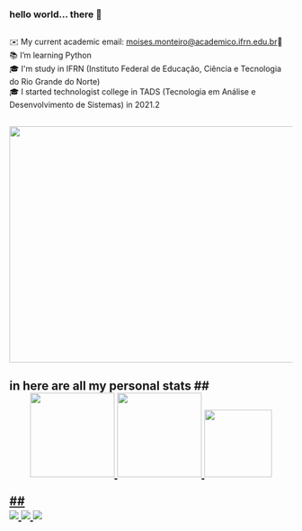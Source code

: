 ### hello world... there 👋
##
✉️ My current academic email: moises.monteiro@academico.ifrn.edu.br📩<br>
📚 I’m learning Python<br>
🎓 I'm study in IFRN (Instituto Federal de Educação, Ciência e Tecnologia do Rio Grande do Norte)<br>
🎓 I started technologist college in TADS (Tecnologia em Análise e Desenvolvimento de Sistemas) in 2021.2<br>
##
<img src="https://i.pinimg.com/originals/b1/6c/ab/b16cab79f718da02916e4ce17fb16961.gif" height="420" width="900"/><br>
##
<h2>in here are all my personal stats</>
##
<div align="center">
  <a href="https://github.com/MoisesMonter">
   <img height="150em" src="https://github-readme-streak-stats.herokuapp.com?user=MoisesMonter&theme=midnight-purple&date_format=M%20j%5B%2C%20Y%5D&border=DDDDDD&sideNums=3F0BDD&fire=28078D" />
  <img height="150em" src="https://github-readme-stats.vercel.app/api?username=Moises&show_icons=true&theme=midnight-purple&count_private=true&include_all_commits=true"/>
  <img height="120em" src="https://github-readme-stats.vercel.app/api/top-langs/?username=Moises&layout=compact&langs_count=6&theme=midnight-purple&hide=yacc,html,css&include_all_commits=true&count_private=true"/>
</div><br>
##
<div> 
  <a href="https://www.instagram.com/moises_monter" target="_blank"><img src="https://img.shields.io/badge/-Instagram-%23E4405F?style=for-the-badge&logo=instagram&logoColor=purple&color=black" target="_blank"/>
  <a href = "mailto:contatorafaballerini@gmail.com" target="_blank"><img src="img.shields.io/badge/-Gmail-%23333?style=for-the-badge&logo=gmail&logoColor=purple" target="_blank"/>
  <a href="https://www.linkedin.com/in/moisés-alexandre-monteiro-araújo-b2a324212" target="_blank"><img src="https://img.shields.io/badge/-LinkedIn-%230077B5?style=for-the-badge&logo=linkedin&logoColor=white&color=purple" target="_blank"/>

 
</div>
